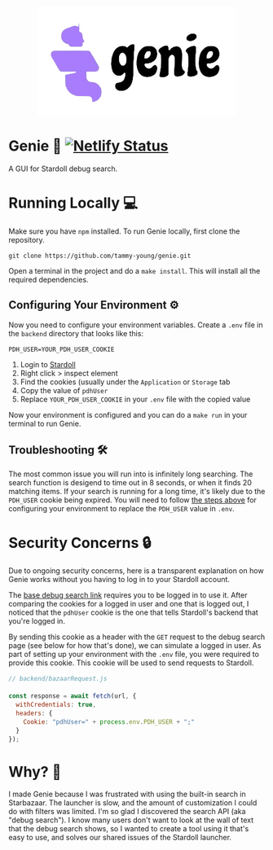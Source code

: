 <p align="center">
  <img src="https://github.com/tammy-young/genie/blob/main/frontend/public/genie-logo.png" />
</p>

# Genie 🧞 [![Netlify Status](https://api.netlify.com/api/v1/badges/87018c58-005a-4cd4-8ad0-1e74f63846da/deploy-status)](https://app.netlify.com/sites/stardoll-genie/deploys)
A GUI for Stardoll debug search.

# Running Locally 💻
Make sure you have `npm` installed.
To run Genie locally, first clone the repository.
```
git clone https://github.com/tammy-young/genie.git
```
Open a terminal in the project and do a `make install`. This will install all the required dependencies.

## Configuring Your Environment ⚙️
Now you need to configure your environment variables. Create a `.env` file in the `backend` directory that looks like this:
```
PDH_USER=YOUR_PDH_USER_COOKIE
```
1. Login to [Stardoll](http://www.stardoll.com/en/)
2. Right click > inspect element
3. Find the cookies (usually under the `Application` or `Storage` tab
4. Copy the value of `pdhUser`
5. Replace `YOUR_PDH_USER_COOKIE` in your `.env` file with the copied value

Now your environment is configured and you can do a `make run` in your terminal to run Genie.

## Troubleshooting 🛠️
The most common issue you will run into is infinitely long searching. The search function is desigend to time out in 8 seconds, or when it finds 20 matching items. If your search is running for a long time, it's likely due to the `PDH_USER` cookie being expired. You will need to follow [the steps above](https://github.com/tammy-young/genie?tab=readme-ov-file#configuring-your-environment-%EF%B8%8F) for configuring your environment to replace the `PDH_USER` value in `.env`.

# Security Concerns 🔒
Due to ongoing security concerns, here is a transparent explanation on how Genie works without you having to log in to your Stardoll account.

The [base debug search link](https://www.stardoll.com/en/com/user/getStarBazaar.php?search) requires you to be logged in to use it. After comparing the cookies for a logged in user and one that is logged out, I noticed that the `pdhUser` cookie is the one that tells Stardoll's backend that you're logged in.

By sending this cookie as a header with the `GET` request to the debug search page (see below for how that's done), we can simulate a logged in user. As part of setting up your environment with the `.env` file, you were required to provide this cookie. This cookie will be used to send requests to Stardoll.
```javascript
// backend/bazaarRequest.js

const response = await fetch(url, {
  withCredentials: true,
  headers: {
    Cookie: "pdhUser=" + process.env.PDH_USER + ";"
  }
});
```

# Why? 🤔
I made Genie because I was frustrated with using the built-in search in Starbazaar. The launcher is slow, and the amount of customization I could do with filters was limited. I'm so glad I discovered the search API (aka "debug search"). I know many users don't want to look at the wall of text that the debug search shows, so I wanted to create a tool using it that's easy to use, and solves our shared issues of the Stardoll launcher.
